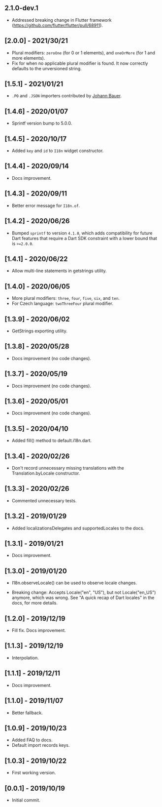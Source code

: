 ## 2.1.0-dev.1

* Addressed breaking change in Flutter framework (https://github.com/flutter/flutter/pull/68911).

## [2.0.0] - 2021/30/21

* Plural modifiers: `zeroOne` (for 0 or 1 elements), and `oneOrMore` (for 1 and more elements).
* Fix for when no applicable plural modifier is found. It now correctly defaults to the unversioned string.

## [1.5.1] - 2021/01/21

* `.PO` and `.JSON` importers contributed by <a href="https://github.com/bauerj">Johann Bauer</a>.

## [1.4.6] - 2020/01/07

* Sprintf version bump to 5.0.0.

## [1.4.5] - 2020/10/17

* Added `key` and `id` to `I18n` widget constructor.

## [1.4.4] - 2020/09/14

* Docs improvement.

## [1.4.3] - 2020/09/11

* Better error message for `I18n.of`.

## [1.4.2] - 2020/06/26

* Bumped `sprintf` to version `4.1.0`, which adds compatibility for future Dart features that require a Dart SDK
  constraint with a lower bound that is `>=2.0.0`.

## [1.4.1] - 2020/06/22

* Allow multi-line statements in getstrings utility.

## [1.4.0] - 2020/06/05

* More plural modifiers: `three`, `four`, `five`, `six`, and `ten`.
* For Czech language: `twoThreeFour` plural modifier.

## [1.3.9] - 2020/06/02

* GetStrings exporting utility.

## [1.3.8] - 2020/05/28

* Docs improvement (no code changes).

## [1.3.7] - 2020/05/19

* Docs improvement (no code changes).

## [1.3.6] - 2020/05/01

* Docs improvement (no code changes).

## [1.3.5] - 2020/04/10

* Added fill() method to default.i18n.dart.

## [1.3.4] - 2020/02/26

* Don't record unnecessary missing translations with the Translation.byLocale constructor.

## [1.3.3] - 2020/02/26

* Commented unnecessary tests.

## [1.3.2] - 2019/01/29

* Added localizationsDelegates and supportedLocales to the docs.

## [1.3.1] - 2019/01/21

* Docs improvement.

## [1.3.0] - 2019/01/20

* I18n.observeLocale() can be used to observe locale changes.

* Breaking change: Accepts Locale("en", "US"), but not Locale("en_US") anymore, which was wrong. See "A quick recap of
  Dart locales" in the docs, for more details.

## [1.2.0] - 2019/12/19

* Fill fix. Docs improvement.

## [1.1.3] - 2019/12/19

* Interpolation.

## [1.1.1] - 2019/12/11

* Docs improvement.

## [1.1.0] - 2019/11/07

* Better fallback.

## [1.0.9] - 2019/10/23

* Added FAQ to docs.
* Default import records keys.

## [1.0.3] - 2019/10/22

* First working version.

## [0.0.1] - 2019/10/19

* Initial commit.

